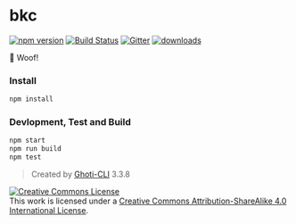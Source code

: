 # bkc

[![npm version](https://badge.fury.io/js/bkc.svg)](https://badge.fury.io/js/bkc)
[![Build Status](https://travis-ci.org/WMXPY/bkc.svg?branch=master)](https://travis-ci.org/WMXPY/bkc)
[![Gitter](https://badges.gitter.im/WMXPY/bkc.svg)](https://gitter.im/bkc?utm_source=badge&utm_medium=badge&utm_campaign=pr-badge)
[![downloads](https://img.shields.io/npm/dm/bkc.svg)](https://www.npmjs.com/package/bkc)

:dog: Woof!

### Install

```bash
npm install
```

### Devlopment, Test and Build

```bash
npm start
npm run build
npm test
```

> Created by [Ghoti-CLI](https://github.com/WMXPY/Ghoti-CLI/) 3.3.8

<a rel="license" href="http://creativecommons.org/licenses/by-sa/4.0/"><img alt="Creative Commons License" style="border-width:0" src="https://i.creativecommons.org/l/by-sa/4.0/88x31.png" /></a><br />This work is licensed under a <a rel="license" href="http://creativecommons.org/licenses/by-sa/4.0/">Creative Commons Attribution-ShareAlike 4.0 International License</a>.
